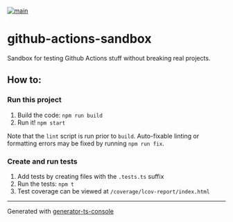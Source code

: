 [![main](https://github.com/skonves/github-actions-sandbox/workflows/build/badge.svg?branch=main&event=push)](https://github.com/skonves/github-actions-sandbox/actions?query=workflow%3Abuild+branch%3Amain+event%3Apush)

# github-actions-sandbox

Sandbox for testing Github Actions stuff without breaking real projects.

## How to:

### Run this project

1.  Build the code: `npm run build`
1.  Run it! `npm start`

Note that the `lint` script is run prior to `build`. Auto-fixable linting or formatting errors may be fixed by running `npm run fix`.

### Create and run tests

1.  Add tests by creating files with the `.tests.ts` suffix
1.  Run the tests: `npm t`
1.  Test coverage can be viewed at `/coverage/lcov-report/index.html`

---

Generated with [generator-ts-console](https://www.npmjs.com/package/generator-ts-console)
